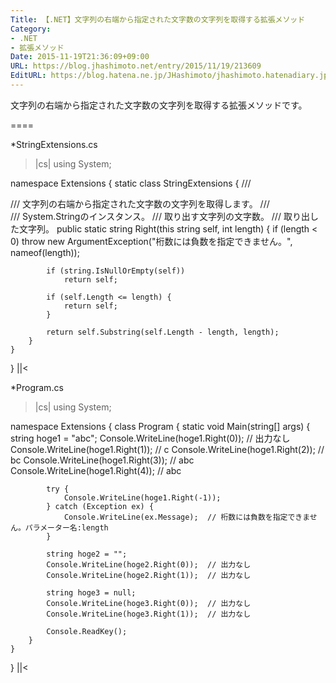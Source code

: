 ```yaml
---
Title: 【.NET】文字列の右端から指定された文字数の文字列を取得する拡張メソッド
Category:
- .NET
- 拡張メソッド
Date: 2015-11-19T21:36:09+09:00
URL: https://blog.jhashimoto.net/entry/2015/11/19/213609
EditURL: https://blog.hatena.ne.jp/JHashimoto/jhashimoto.hatenadiary.jp/atom/entry/6653586347145813751
---
```


文字列の右端から指定された文字数の文字列を取得する拡張メソッドです。

====

*StringExtensions.cs
>|cs|
using System;

namespace Extensions {
    static class StringExtensions {
        /// <summary>
        /// 文字列の右端から指定された文字数の文字列を取得します。
        /// </summary>
        /// <param name="self">System.Stringのインスタンス。</param>
        /// <param name="length">取り出す文字列の文字数。</param>
        /// <returns>取り出した文字列。</returns>
        public static string Right(this string self, int length) {
            if (length < 0)
                throw new ArgumentException("桁数には負数を指定できません。", nameof(length));

            if (string.IsNullOrEmpty(self))
                return self;

            if (self.Length <= length) {
                return self;
            }

            return self.Substring(self.Length - length, length);
        }
    }
}
||<

*Program.cs
>|cs|
using System;

namespace Extensions {
    class Program {
        static void Main(string[] args) {
            string hoge1 = "abc";
            Console.WriteLine(hoge1.Right(0));  // 出力なし
            Console.WriteLine(hoge1.Right(1));  // c
            Console.WriteLine(hoge1.Right(2));  // bc
            Console.WriteLine(hoge1.Right(3));  // abc
            Console.WriteLine(hoge1.Right(4));  // abc

            try {
                Console.WriteLine(hoge1.Right(-1));
            } catch (Exception ex) {
                Console.WriteLine(ex.Message);  // 桁数には負数を指定できません。パラメーター名:length
            }

            string hoge2 = "";
            Console.WriteLine(hoge2.Right(0));  // 出力なし
            Console.WriteLine(hoge2.Right(1));  // 出力なし

            string hoge3 = null;
            Console.WriteLine(hoge3.Right(0));  // 出力なし
            Console.WriteLine(hoge3.Right(1));  // 出力なし

            Console.ReadKey();
        }
    }
}
||<
